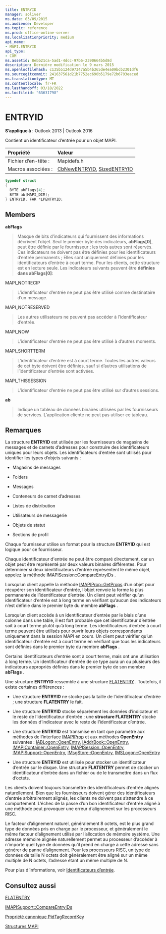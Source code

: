 ```yaml
---
title: ENTRYID
manager: soliver
ms.date: 03/09/2015
ms.audience: Developer
ms.topic: reference
ms.prod: office-online-server
ms.localizationpriority: medium
api_name:
- MAPI.ENTRYID
api_type:
- COM
ms.assetid: 8ebb21ca-5ad1-4dcc-97b6-2390664b5d8d
description: Dernière modification le 9 mars 2015
ms.openlocfilehash: c135b5124d97347a5b4b365de4ea09bcb2301df6
ms.sourcegitcommit: 241637561d21b7752ec690b5179e72b6703eaced
ms.translationtype: MT
ms.contentlocale: fr-FR
ms.lasthandoff: 03/18/2022
ms.locfileid: "63631798"
---
```

# <a name="entryid"></a>ENTRYID

  
  
**S’applique à** : Outlook 2013 | Outlook 2016 
  
Contient un identificateur d’entrée pour un objet MAPI. 
  
|Propriété |Valeur |
|:-----|:-----|
|Fichier d’en-tête :  <br/> |Mapidefs.h  <br/> |
|Macros associées :  <br/> |[CbNewENTRYID](cbnewentryid.md), [SizedENTRYID](sizedentryid.md) <br/> |
   
```cpp
typedef struct
{
  BYTE abFlags[4];
  BYTE ab[MAPI_DIM];
} ENTRYID, FAR *LPENTRYID;

```

## <a name="members"></a>Members

 **abFlags**
  
> Masque de bits d’indicateurs qui fournissent des informations décrivent l’objet. Seul le premier byte des indicateurs, **abFlags[0]**, peut être définie par le fournisseur ; les trois autres sont réservés. Ces indicateurs ne doivent pas être définies pour les identificateurs d’entrée permanents ; Elles sont uniquement définies pour les identificateurs d’entrée à court terme. Pour les clients, cette structure est en lecture seule. Les indicateurs suivants peuvent être **définies dans abFlags[0]**:
    
MAPI_NOTRECIP 
  
> L’identificateur d’entrée ne peut pas être utilisé comme destinataire d’un message.
    
MAPI_NOTRESERVED 
  
> Les autres utilisateurs ne peuvent pas accéder à l’identificateur d’entrée.
    
MAPI_NOW 
  
> L’identificateur d’entrée ne peut pas être utilisé à d’autres moments.
    
MAPI_SHORTTERM 
  
> L’identificateur d’entrée est à court terme. Toutes les autres valeurs de cet byte doivent être définies, sauf si d’autres utilisations de l’identificateur d’entrée sont activées.
    
MAPI_THISSESSION 
  
> L’identificateur d’entrée ne peut pas être utilisé sur d’autres sessions.
    
 **ab**
  
> Indique un tableau de données binaires utilisées par les fournisseurs de services. L’application cliente ne peut pas utiliser ce tableau.
    
## <a name="remarks"></a>Remarques

La structure **ENTRYID** est utilisée par les fournisseurs de magasins de messages et de carnets d’adresses pour construire des identificateurs uniques pour leurs objets. Les identificateurs d’entrée sont utilisés pour identifier les types d’objets suivants : 
  
- Magasins de messages
    
- Folders
    
- Messages
    
- Conteneurs de carnet d’adresses
    
- Listes de distribution
    
- Utilisateurs de messagerie
    
- Objets de statut
    
- Sections de profil
    
Chaque fournisseur utilise un format pour la structure **ENTRYID** qui est logique pour ce fournisseur. 
  
Chaque identificateur d'entrée ne peut être comparé directement, car un objet peut être représenté par deux valeurs binaires différentes. Pour déterminer si deux identificateurs d’entrée représentent le même objet, appelez la méthode [IMAPISession::CompareEntryIDs](imapisession-compareentryids.md) . 
  
Lorsqu’un client appelle la méthode [IMAPIProp::GetProps](imapiprop-getprops.md) d’un objet pour récupérer son identificateur d’entrée, l’objet renvoie la forme la plus permanente de l’identificateur d’entrée. Un client peut vérifier qu’un identificateur d’entrée est à long terme en vérifiant qu’aucun des indicateurs n’est définie dans le premier byte du membre **abFlags** . 
  
Lorsqu’un client accède à un identificateur d’entrée par le biais d’une colonne dans une table, il est fort probable que cet identificateur d’entrée soit à court terme plutôt qu’à long terme. Les identificateurs d’entrée à court terme peuvent être utilisés pour ouvrir leurs objets correspondants uniquement dans la session MAPI en cours. Un client peut vérifier qu’un identificateur d’entrée est à court terme en vérifiant que tous les indicateurs sont définies dans le premier byte du membre **abFlags** . 
  
Certains identificateurs d’entrée sont à court terme, mais ont une utilisation à long terme. Un identificateur d’entrée de ce type aura un ou plusieurs des indicateurs appropriés définies dans le premier byte de son membre **abFlags** . 
  
Une structure **ENTRYID** ressemble à une structure [FLATENTRY](flatentry.md) . Toutefois, il existe certaines différences : 
  
- Une structure **ENTRYID** ne stocke pas la taille de l’identificateur d’entrée ; une structure **FLATENTRY** le fait. 
    
- Une structure **ENTRYID** stocke séparément les données d’indicateur et le reste de l’identificateur d’entrée ; une **structure FLATENTRY** stocke les données d’indicateur avec le reste de l’identificateur d’entrée. 
    
- Une structure **ENTRYID** est transmise en tant que paramètre aux méthodes de l’interface [IMAPIProp](imapipropiunknown.md) et aux méthodes **OpenEntry** suivantes : [IABLogon::OpenEntry](iablogon-openentry.md), [IAddrBook::OpenEntry](iaddrbook-openentry.md), [IMAPIContainer::OpenEntry](imapicontainer-openentry.md), [IMAPISession::OpenEntry](imapisession-openentry.md), [IMAPISupport::OpenEntry](imapisupport-openentry.md), [IMsgStore::OpenEntry](imsgstore-openentry.md), [IMSLogon::OpenEntry](imslogon-openentry.md)
    
- Une structure **ENTRYID** est utilisée pour stocker un identificateur d’entrée sur le disque. Une structure **FLATENTRY** permet de stocker un identificateur d’entrée dans un fichier ou de le transmettre dans un flux d’octets. 
    
Les clients doivent toujours transmettre des identificateurs d’entrée alignés naturellement. Bien que les fournisseurs doivent gérer des identificateurs d’entrée arbitrairement alignés, les clients ne doivent pas s’attendre à ce comportement. L’échec de la passe d’un bon identificateur d’entrée aligné à une méthode peut provoquer une erreur d’alignement sur les processeurs RISC. 
  
Le facteur d’alignement naturel, généralement 8 octets, est le plus grand type de données pris en charge par le processeur, et généralement le même facteur d’alignement utilisé par l’allocation de mémoire système. Une adresse mémoire alignée naturellement permet au processeur d’accéder à n’importe quel type de données qu’il prend en charge à cette adresse sans générer de panne d’alignement. Pour les processeurs RISC, un type de données de taille N octets doit généralement être aligné sur un même multiple de N octets, l’adresse étant un même multiple de N.
  
Pour plus d’informations, voir [Identificateurs d’entrée](mapi-entry-identifiers.md). 
  
## <a name="see-also"></a>Consultez aussi



[FLATENTRY](flatentry.md)
  
[IMAPISupport::CompareEntryIDs](imapisupport-compareentryids.md)
  
[Propriété canonique PidTagRecordKey](pidtagrecordkey-canonical-property.md)


[Structures MAPI](mapi-structures.md)

